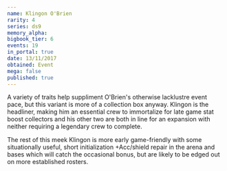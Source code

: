 ```yaml
---
name: Klingon O'Brien
rarity: 4
series: ds9
memory_alpha:
bigbook_tier: 6
events: 19
in_portal: true
date: 13/11/2017
obtained: Event
mega: false
published: true
---
```


A variety of traits help suppliment O'Brien's otherwise lacklustre event pace, but this variant is more of a collection box anyway. Klingon is the headliner, making him an essential crew to immortalize for late game stat boost collectors and his other two are both in line for an expansion with neither requiring a legendary crew to complete.

The rest of this meek Klingon is more early game-friendly with some situationally useful, short initialization +Acc/shield repair in the arena and bases which will catch the occasional bonus, but are likely to be edged out on more established rosters.
